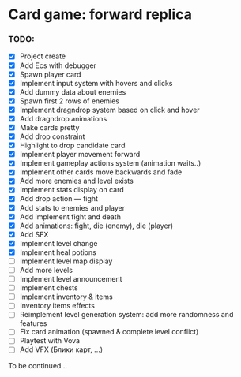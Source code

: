 # Card game: forward replica

### TODO:
- [x] Project create
- [x] Add Ecs with debugger
- [x] Spawn player card
- [x] Implement input system with hovers and clicks
- [x] Add dummy data about enemies
- [x] Spawn first 2 rows of enemies
- [x] Implement dragndrop system based on click and hover
- [x] Add dragndrop animations
- [x] Make cards pretty
- [x] Add drop constraint
- [x] Highlight to drop candidate card 
- [x] Implement player movement forward
- [x] Implement gameplay actions system (animation waits..)
- [x] Implement other cards move backwards and fade
- [x] Add more enemies and level exists
- [x] Implement stats display on card
- [x] Add drop action — fight
- [x] Add stats to enemies and player
- [x] Add implement fight and death
- [x] Add animations: fight, die (enemy), die (player)
- [x] Add SFX
- [x] Implement level change
- [x] Implement heal potions 
- [ ] Implement level map display
- [ ] Add more levels
- [ ] Implement level announcement
- [ ] Implement chests
- [ ] Implement inventory & items
- [ ] Inventory items effects
- [ ] Reimplement level generation system: add more randomness and features
- [ ] Fix card animation (spawned & complete level conflict)
- [ ] Playtest with Vova
- [ ] Add VFX (Блики карт, ...)

To be continued... 
